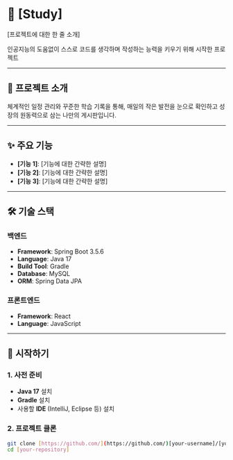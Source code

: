 # 🚀 [Study]

[프로젝트에 대한 한 줄 소개]

인공지능의 도움없이 스스로 코드를 생각하며 작성하는 능력을 키우기 위해 시작한 프로젝트

---

## 📖 프로젝트 소개

체계적인 일정 관리와 꾸준한 학습 기록을 통해, 매일의 작은 발전을 눈으로 확인하고 성장의 원동력으로 삼는 나만의 게시판입니다.

---

## ✨ 주요 기능

* **[기능 1]**: [기능에 대한 간략한 설명]
* **[기능 2]**: [기능에 대한 간략한 설명]
* **[기능 3]**: [기능에 대한 간략한 설명]

---

## 🛠️ 기술 스택

### 백엔드

* **Framework**: Spring Boot 3.5.6
* **Language**: Java 17
* **Build Tool**: Gradle
* **Database**: MySQL
* **ORM**: Spring Data JPA

### 프론트엔드

* **Framework**: React
* **Language**: JavaScript

---

## 🏁 시작하기

### 1. 사전 준비

* **Java 17** 설치
* **Gradle** 설치
* 사용할 **IDE** (IntelliJ, Eclipse 등) 설치

### 2. 프로젝트 클론

```bash
git clone [https://github.com/](https://github.com/)[your-username]/[your-repository].git
cd [your-repository]
